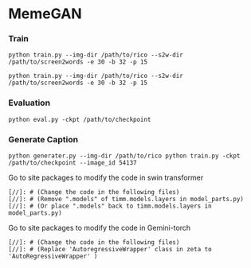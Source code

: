 MemeGAN
==================

### Train
```
python train.py --img-dir /path/to/rico --s2w-dir /path/to/screen2words -e 30 -b 32 -p 15
```
```
python train.py --img-dir /path/to/rico --s2w-dir /path/to/screen2words -e 30 -b 32 -p 15
```

### Evaluation
```
python eval.py -ckpt /path/to/checkpoint
```
### Generate Caption
```
python generater.py --img-dir /path/to/rico python train.py -ckpt /path/to/checkpoint --image_id 54137
```

Go to site packages to modify the code in
 swin transformer
```
[//]: # (Change the code in the following files)
[//]: # (Remove ".models" of timm.models.layers in model_parts.py)
[//]: # (Or place ".models" back to timm.models.layers in model_parts.py)
```

Go to site packages to modify the code in
 Gemini-torch
```
[//]: # (Change the code in the following files)
[//]: # (Replace 'AutoregressiveWrapper' class in zeta to 'AutoRegressiveWrapper' )
```